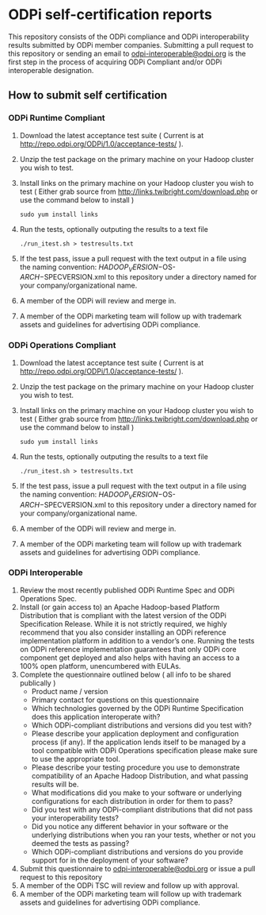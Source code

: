 # ODPi self-certification reports

This repository consists of the ODPi compliance and ODPi interoperability results submitted by ODPi member companies. 
Submitting a pull request to this repository or sending an email to odpi-interoperable@odpi.org is the first step
in the process of acquiring ODPi Compliant and/or ODPi interoperable designation.

## How to submit self certification

### ODPi Runtime Compliant

1. Download the latest acceptance test suite ( Current is at http://repo.odpi.org/ODPi/1.0/acceptance-tests/ ).
2. Unzip the test package on the primary machine on your Hadoop cluster you wish to test.
3. Install links on the primary machine on your Hadoop cluster you wish to test ( Either grab source from http://links.twibright.com/download.php or use the command below to install )

    ```
    sudo yum install links
    ```

4. Run the tests, optionally outputing the results to a text file

    ```
    ./run_itest.sh > testresults.txt
    ```

4. If the test pass, issue a pull request with the text output in a file using the naming convention: $HADOOP_VERSION-$OS-$ARCH-$SPECVERSION.xml to this repository under a directory named for your company/organizational name.
5. A member of the ODPi will review and merge in.
6. A member of the ODPi marketing team will follow up with trademark assets and guidelines for advertising ODPi compliance.

### ODPi Operations Compliant

1. Download the latest acceptance test suite ( Current is at http://repo.odpi.org/ODPi/1.0/acceptance-tests/ ).
2. Unzip the test package on the primary machine on your Hadoop cluster you wish to test.
3. Install links on the primary machine on your Hadoop cluster you wish to test ( Either grab source from http://links.twibright.com/download.php or use the command below to install )

    ```
    sudo yum install links
    ```

4. Run the tests, optionally outputing the results to a text file

    ```
    ./run_itest.sh > testresults.txt
    ```

4. If the test pass, issue a pull request with the text output in a file using the naming convention: $HADOOP_VERSION-$OS-$ARCH-$SPECVERSION.xml to this repository under a directory named for your company/organizational name.
5. A member of the ODPi will review and merge in.
6. A member of the ODPi marketing team will follow up with trademark assets and guidelines for advertising ODPi compliance.

### ODPi Interoperable

1. Review the most recently published ODPi Runtime Spec and ODPi Operations Spec.
2. Install (or gain access to) an Apache Hadoop-based Platform Distribution that is compliant with the latest version of the ODPi Specification Release. While it is not strictly required, we highly recommend that you also consider installing an ODPi reference implementation platform in addition to a vendor’s one. Running the tests on ODPi reference implementation guarantees that only ODPi core component get deployed and also helps with having an access to a 100% open platform, unencumbered with EULAs.
3. Complete the questionnaire outlined below ( all info to be shared publically )
   * Product name / version
   * Primary contact for questions on this questionnaire
   * Which technologies governed by the ODPi Runtime Specification does this application interoperate with?
   * Which ODPi-compliant distributions and versions did you test with?
   * Please describe your application deployment and configuration process (if any). If the application lends itself to be managed by a tool compatible with ODPi Operations specification please make sure to use the appropriate tool.
   * Please describe your testing procedure you use to demonstrate compatibility of an Apache Hadoop Distribution, and what passing results will be.
   * What modifications did you make to your software or underlying configurations for each distribution in order for them to pass?
   * Did you test with any ODPi-compliant distributions that did not pass your interoperability tests?
   * Did you notice any different behavior in your software or the underlying distributions when you ran your tests, whether or not you deemed the tests as passing?
   * Which ODPi-compliant distributions and versions do you provide support for in the deployment of your software?
4. Submit this questionnaire to odpi-interoperable@odpi.org or issue a pull request to this repository
5. A member of the ODPi TSC will review and follow up with approval.
6. A member of the ODPi marketing team will follow up with trademark assets and guidelines for advertising ODPi compliance.
